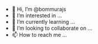 - 👋 Hi, I’m @bommurajs
- 👀 I’m interested in ...
- 🌱 I’m currently learning ...
- 💞️ I’m looking to collaborate on ...
- 📫 How to reach me ...

<!---
bommurajs/bommurajs is a ✨ special ✨ repository because its `README.md` (this file) appears on your GitHub profile.
You can click the Preview link to take a look at your changes.
--->

